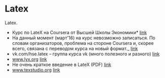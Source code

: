 # Latex

Latex.

* Курс по LateX на Coursera от Высшей Школы Экономики* [link](https://www.coursera.org/course/latex)
* На данный момент (март'16) на курс невозможно записаться. По словам организаторов, проблема на стороне Coursera и, скорее всего, связана с переводом курса на новый формат._ [link](https://www.coursera.org/course/latex)
* vk.com/hse.latex – группа курса vk (много полезного и разного) [link](https://vk.com/hse.latex)
* www.lyx.org [link](https://www.lyx.org/)
* Не очень краткое введение в LateX (PDF) [link](http://zelmanov.ptep-online.com/ctan/lshort_russian.pdf)
* www.texstudio.org [link](http://www.texstudio.org/)